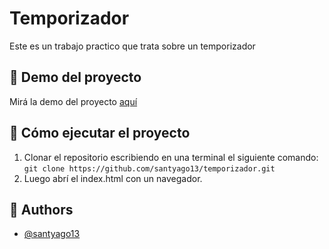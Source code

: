 # Temporizador

Este es un trabajo practico que trata sobre un temporizador 

## 🔗 Demo del proyecto
Mirá la demo del proyecto [aquí](temporizadorrrr.netlify.app)

## 🚀 Cómo ejecutar el  proyecto
1. Clonar el repositorio escribiendo en una terminal el siguiente comando: `git clone https://github.com/santyago13/temporizador.git`
1. Luego abrí el index.html con un navegador.

## 👥 Authors

- [@santyago13](https://www.github.com/santyago13)
